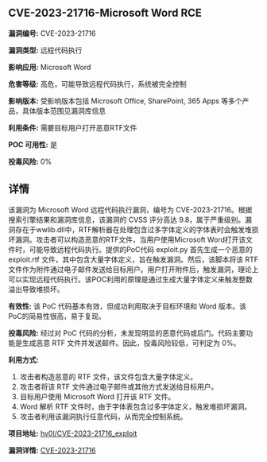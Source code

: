 ## CVE-2023-21716-Microsoft Word RCE

**漏洞编号:** CVE-2023-21716

**漏洞类型:** 远程代码执行

**影响应用:** Microsoft Word

**危害等级:** 高危，可能导致远程代码执行，系统被完全控制

**影响版本:** 受影响版本包括 Microsoft Office, SharePoint, 365 Apps 等多个产品，具体版本范围见漏洞库信息

**利用条件:** 需要目标用户打开恶意RTF文件

**POC 可用性:** 是

**投毒风险:** 0%

## 详情

该漏洞为 Microsoft Word 远程代码执行漏洞，编号为 CVE-2023-21716。根据搜索引擎结果和漏洞库信息，该漏洞的 CVSS 评分高达 9.8，属于严重级别。漏洞存在于wwlib.dll中，RTF解析器在处理包含过多字体定义的字体表时会触发堆损坏漏洞。攻击者可以构造恶意的RTF文件，当用户使用Microsoft Word打开该文件时，可能导致远程代码执行。提供的PoC代码 exploit.py 首先生成一个恶意的 exploit.rtf 文件，其中包含大量字体定义，旨在触发漏洞。然后，该脚本将该 RTF 文件作为附件通过电子邮件发送给目标用户。用户打开附件后，触发漏洞，理论上可以实现远程代码执行。该POC利用的原理是通过生成大量字体定义来触发整数溢出导致堆损坏。

**有效性:** 该 PoC 代码基本有效，但成功利用取决于目标环境和 Word 版本。该PoC的简易性很高，易于复现。

**投毒风险:** 经过对 PoC 代码的分析，未发现明显的恶意代码或后门。代码主要功能是生成恶意 RTF 文件并发送邮件。因此，投毒风险较低，可判定为 0%。

**利用方式:**
1.  攻击者构造恶意的 RTF 文件，该文件包含大量字体定义。
2.  攻击者将该 RTF 文件通过电子邮件或其他方式发送给目标用户。
3.  目标用户使用 Microsoft Word 打开该 RTF 文件。
4.  Word 解析 RTF 文件时，由于字体表包含过多字体定义，触发堆损坏漏洞。
5.  攻击者利用该漏洞执行任意代码，从而完全控制系统。

**项目地址:** [hv0l/CVE-2023-21716_exploit](https://github.com/hv0l/CVE-2023-21716_exploit)

**漏洞详情:** [CVE-2023-21716](https://nvd.nist.gov/vuln/detail/CVE-2023-21716)